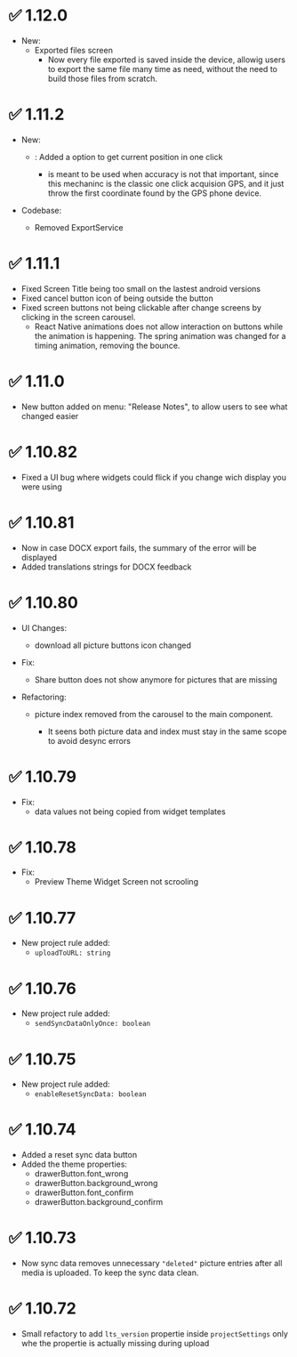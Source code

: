 # ✅ 1.12.0

- New:
  - Exported files screen
    - Now every file exported is saved inside the device, allowig users to export the same file many time as need, without the need to build those files from scratch.


# ✅ 1.11.2

- New:
  - <GPSInput />: Added a option to get current position in one click
    - is meant to be used when accuracy is not that important, since this mechaninc is the classic one click acquision GPS, and it just throw the first coordinate found by the GPS phone device.

- Codebase:
  - Removed ExportService


# ✅ 1.11.1

- Fixed Screen Title being too small on the lastest android versions
- Fixed cancel button icon of <DeleteSwipeButton /> being outside the button
- Fixed screen buttons not being clickable after change screens by clicking in the screen carousel.
  - React Native animations does not allow interaction on buttons while the animation is happening. The spring animation was changed for a timing animation, removing the bounce.


# ✅ 1.11.0

- New button added on <HomeScope /> menu: "Release Notes", to allow users to see what changed easier


# ✅ 1.10.82

- Fixed a UI bug where widgets could flick if you change wich display you were using


# ✅ 1.10.81

- Now in case DOCX export fails, the summary of the error will be displayed
- Added translations strings for DOCX feedback


# ✅ 1.10.80

- UI Changes:
  - <PictureInput /> download all picture buttons icon changed

- Fix:
  - Share button does not show anymore for pictures that are missing

- Refactoring:
  - <PictureInput /> picture index removed from the carousel to the main component.
    - It seens both picture data and index must stay in the same scope to avoid desync errors


# ✅ 1.10.79

- Fix:
  - <SelectionInput /> data values not being copied from widget templates 


# ✅ 1.10.78

- Fix:
  - Preview Theme Widget Screen not scrooling


# ✅ 1.10.77

- New project rule added:
  - `uploadToURL: string`


# ✅ 1.10.76

- New project rule added:
  - `sendSyncDataOnlyOnce: boolean`


# ✅ 1.10.75

- New project rule added:
  - `enableResetSyncData: boolean`


# ✅ 1.10.74

- Added a reset sync data button
- Added the theme properties:
  - drawerButton.font_wrong
  - drawerButton.background_wrong
  - drawerButton.font_confirm
  - drawerButton.background_confirm


# ✅ 1.10.73

- Now sync data removes unnecessary `"deleted"` picture entries after all media is uploaded. To keep the sync data clean.


# ✅ 1.10.72

- Small refactory to add `lts_version` propertie inside `projectSettings` only whe the propertie is actually missing during upload